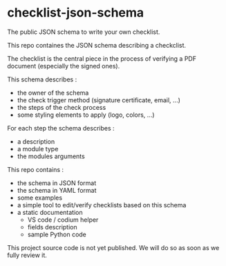 # checklist-json-schema

The public JSON schema to write your own checklist.

This repo containes the JSON schema describing a checkclist.

The checklist is the central piece in the process of verifying a PDF document
(especially the signed ones).

This schema describes :

* the owner of the schema
* the check trigger method (signature certificate, email, ...)
* the steps of the check process
* some styling elements to apply (logo, colors, ...)

For each step the schema describes :

* a description
* a module type
* the modules arguments

This repo contains :

* the schema in JSON format
* the schema in YAML format
* some examples
* a simple tool to edit/verify checklists based on this schema
* a static documentation
    * VS code / codium helper
    * fields description
    * sample Python code
    
This project source code is not yet published.
We will do so as soon as we fully review it.


